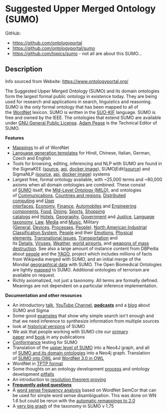 # Suggested Upper Merged Ontology (SUMO)


GitHub: 
- https://github.com/ontologyportal
- https://github.com/ontologyportal/sumo
- https://github.com/topics/sumo - not all are about this SUMO... 

## Description

Info sourced from Website: https://www.ontologyportal.org/ 

The Suggested Upper Merged Ontology (SUMO) and its domain ontologies form the largest formal public ontology in existence today. They are being used for research and applications in search, linguistics and reasoning. SUMO is the only formal ontology that has been mapped to all of the [WordNet](http://wordnet.princeton.edu/) lexicon. SUMO is written in the [SUO-KIF](https://github.com/ontologyportal/sigmakee/blob/master/suo-kif.pdf) language. SUMO is free and owned by the IEEE. The ontologies that extend SUMO are available under [GNU General Public License](http://www.gnu.org/copyleft/gpl.html). [Adam Pease](https://www.adampease.org/) is the Technical Editor of SUMO.

**Features**

-   [Mappings](https://github.com/ontologyportal/sumo/tree/master/WordNetMappings) to all of WordNet
-   [Language generation templates](https://github.com/ontologyportal/sumo/tree/master/Translations) for Hindi, Chinese, Italian, German, Czech and English
-   Tools for browsing, editing, inferencing and NLP with SUMO are found in the SigmaKEE ([source](https://github.com/ontologyportal/sigmakee), [api](http://www.ontologyportal.org/sigmakee-doc/), [docker image](https://hub.docker.com/r/apease/sigmakee2018/)), SUMOjEdit([source](https://github.com/ontologyportal/SUMOjEdit)) and SigmaNLP ([source](https://github.com/ontologyportal/sigmanlp), [api](http://www.ontologyportal.org/sigmanlp-doc/), [docker image](https://hub.docker.com/r/apease/sigmanlp2018/)) systems
-   Largest free, formal ontology available, with ~25,000 terms and ~80,000 axioms when all domain ontologies are combined. These consist of [SUMO](https://github.com/ontologyportal/sumo/blob/master/Merge.kif) itself, the [MId-Level Ontology (MILO)](https://github.com/ontologyportal/sumo/blob/master/Mid-level-ontology.kif), and ontologies of [Communications](https://github.com/ontologyportal/sumo/blob/master/Communications.kif), [Countries and regions](https://github.com/ontologyportal/sumo/blob/master/CountriesAndRegions.kif), [Distributed computing](https://github.com/ontologyportal/sumo/blob/master/QoSontology.kif) and [User interfaces](https://github.com/ontologyportal/sumo/blob/master/UXExperimentalTerms.kif), [Economy](https://github.com/ontologyportal/sumo/blob/master/Economy.kif), [Finance](https://github.com/ontologyportal/sumo/blob/master/FinancialOntology.kif), [Automobiles](https://github.com/ontologyportal/sumo/blob/master/Cars.kif) and [Engineering components](https://github.com/ontologyportal/sumo/blob/master/engineering.kif), [Food](https://github.com/ontologyportal/sumo/blob/master/Food.kif), [Dining](https://github.com/ontologyportal/sumo/blob/master/Dining.kif), [Sports](https://github.com/ontologyportal/sumo/blob/master/Sports.kif), [Shopping catalogs](https://github.com/ontologyportal/sumo/blob/master/Catalog.kif) and [Hotels](https://github.com/ontologyportal/sumo/blob/master/Hotel.kif), [Geography](https://github.com/ontologyportal/sumo/blob/master/Geography.kif), [Government](https://github.com/ontologyportal/sumo/blob/master/Government.kif) and [Justice](https://github.com/ontologyportal/sumo/blob/master/Justice.kif), [Language taxonomy](https://github.com/ontologyportal/sumo/blob/master/Languages.kif), [Law](https://github.com/ontologyportal/sumo/blob/master/Law.kif), [Media](https://github.com/ontologyportal/sumo/blob/master/Media.kif) and [Music](https://github.com/ontologyportal/sumo/blob/master/Music.kif), Military ([General](https://github.com/ontologyportal/sumo/blob/master/Military.kif), [Devices](https://github.com/ontologyportal/sumo/blob/master/MilitaryDevices.kif), [Processes](https://github.com/ontologyportal/sumo/blob/master/MilitaryProcesses.kif), [People](https://github.com/ontologyportal/sumo/blob/master/MilitaryPersons.kif)), [North American Industrial Classification System](https://github.com/ontologyportal/sumo/blob/master/naics.kif), [People](https://github.com/ontologyportal/sumo/blob/master/People.kif) and their [Emotions](https://github.com/ontologyportal/sumo/blob/master/emotion.kif), [Physical elements](https://github.com/ontologyportal/sumo/blob/master/elements.kif), [Transnational issues](https://github.com/ontologyportal/sumo/blob/master/TransnationalIssues.kif), [Transportation](https://github.com/ontologyportal/sumo/blob/master/Transportation.kif) and its [Details](https://github.com/ontologyportal/sumo/blob/master/TransportDetail.kif), [Viruses](https://github.com/ontologyportal/sumo/blob/master/VirusProtein%26CellPart.kif), [Weather](https://github.com/ontologyportal/sumo/blob/master/Weather.kif), [world airports](https://github.com/ontologyportal/sumo/blob/master/WorldAirports.kif), and [weapons of mass destruction](https://github.com/ontologyportal/sumo/blob/master/WMD.kif). See also a large amount of instance content from DBPedia about [people](https://www.ontologyportal.org/content/DBPediaPeople.zip) and the [YAGO](http://gerard.demelo.org/yagosumo/), project which includes millions of facts from Wikipedia merged with SUMO, and an initial merge of the Mondial [geographical data](https://github.com/ontologyportal/sumo/blob/master/mondial.kif) with SUMO. The Open Biomedical Ontologies are lightly [mapped](https://www.ontologyportal.org/OBO.html) to SUMO. Additional ontologies of terrorism are available on request.
-   Richly axiomatized, not just a taxonomy. All terms are formally defined. Meanings are not dependent on a particular inference implementation.

**Documentation and other resources**

-   An introductory [talk](http://www.youtube.com/watch?v=EFQRvyyv7Fs), [YouTube Channel](https://www.youtube.com/channel/UCVyCle22zz5gZjWvNWCBq9Q?view_as=subscriber), **[podcasts](https://www.ontologyportal.org/Podcasts.html)** and a [blog](https://www.ontologyportal.org/Blog.html) about SUMO and Sigma
-   Some good [examples](http://www.tptp.org/Seminars/SPASS-XDB/Testing.html) that show why simple search isn't enough and that we need inference to synthesize information from multiple sources
-   look at [historical versions](https://www.ontologyportal.org/SUMOhistory.html) of SUMO
-   We ask that people working with SUMO cite our [primary paper](https://www.ontologyportal.org/professional/index.html#FOIS) and [book](https://www.ontologyportal.org/professional/index.html#BOOK) in any publications
-   [Conformance](https://www.ontologyportal.org/conform.html) testing for SUMO
-   Translation of the [upper level of SUMO](https://www.ontologyportal.org/neo4j-SUMOonly.dump) into a Neo4J graph, and all of [SUMO and its domain ontologies](https://www.ontologyportal.org/neo4j-SUMOfull.dump) into a Neo4j graph. Translation of [SUMO into OWL](https://www.ontologyportal.org/SUMO.owl.html) and [WordNet 3.0 in OWL](https://www.ontologyportal.org/WordNet.owl.html)
-   WordNet in [TPTP format](https://www.ontologyportal.org/content/WNout.tptp.zip)
-   Some thoughts on an ontology development [process](https://www.ontologyportal.org/Process.html) and ontology development [pitfalls](https://www.ontologyportal.org/Pitfalls.html)
-   An introduction to [resolution theorem proving](https://www.ontologyportal.org/resolution.html)
-   **[Frequently asked questions](https://www.ontologyportal.org/FAQ.html)**
-   A [word sense frequency analysis](https://github.com/ontologyportal/sumo/blob/master/WordNetMappings/wordFrequencies.txt) based on WordNet SemCor that can be used for simple word sense disambiguation. This was done on WN 1.6 but could be rerun with the [automatic remappings to 2.0](http://www.cs.unt.edu/~rada/downloads.html#semcor)
-   A [very big graph](https://www.ontologyportal.org/images/SUMOclasses.gif) of the taxonomy in SUMO v 1.75